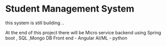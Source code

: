 <h1>Student Management System</h1>

this system is still building ..

At the end of this project there will be 
Micro service backend using Spring boot , SQL ,Mongo DB
Front end - Angular 
AI/ML - python
